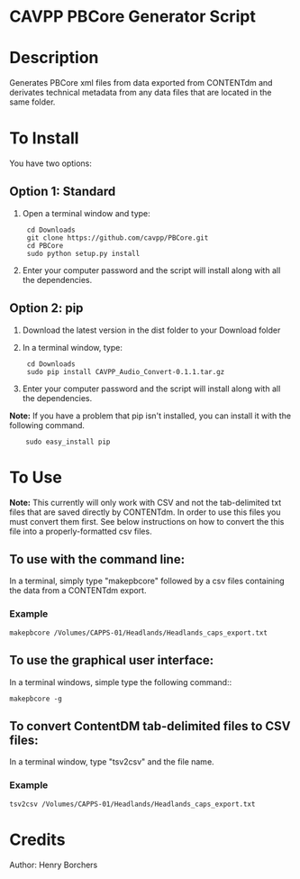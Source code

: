 # CAVPP PBCore Generator Script

Description
===========
Generates PBCore xml files from data exported from CONTENTdm and derivates technical metadata from any data files 
that are located in the same folder.

To Install
==========

You have two options:


Option 1: Standard
------------------

1. Open a terminal window and type:

        cd Downloads
        git clone https://github.com/cavpp/PBCore.git
        cd PBCore
        sudo python setup.py install 
        
2. Enter your computer password and the script will install along with all the dependencies.


Option 2: pip
-------------

1. Download the latest version in the dist folder to your Download folder
2. In a terminal window, type:

        cd Downloads
        sudo pip install CAVPP_Audio_Convert-0.1.1.tar.gz

3. Enter your computer password and the script will install along with all the dependencies. 

**Note:** If you have a problem that pip isn't installed, you can install it with 
 the following command.
 
        sudo easy_install pip


To Use
======

**Note:** This currently will only work with CSV and not the tab-delimited txt files that are saved directly by 
CONTENTdm. In order to use this files you must convert them first. See below instructions on how to convert the this 
file into a properly-formatted csv files.

To use with the command line:
-----------------------------
In a terminal, simply type "makepbcore" followed by a csv files containing the data from a CONTENTdm export.

    
### Example

    
    makepbcore /Volumes/CAPPS-01/Headlands/Headlands_caps_export.txt
            
  
  
To use the graphical user interface:
------------------------------------
In a terminal windows, simple type the following command::
  
    makepbcore -g
    
    
To convert ContentDM tab-delimited files to CSV files:
------------------------------------------------------
In a terminal window, type "tsv2csv" and the file name.

### Example

    tsv2csv /Volumes/CAPPS-01/Headlands/Headlands_caps_export.txt

Credits
=======
Author: Henry Borchers 